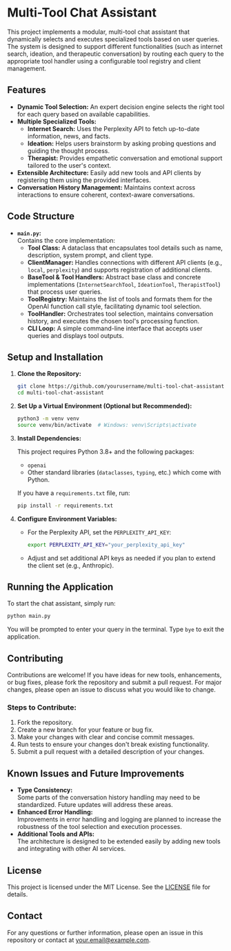 # Multi-Tool Chat Assistant

This project implements a modular, multi-tool chat assistant that dynamically selects and executes specialized tools based on user queries. The system is designed to support different functionalities (such as internet search, ideation, and therapeutic conversation) by routing each query to the appropriate tool handler using a configurable tool registry and client management.

## Features

- **Dynamic Tool Selection:** An expert decision engine selects the right tool for each query based on available capabilities.
- **Multiple Specialized Tools:**
  - **Internet Search:** Uses the Perplexity API to fetch up-to-date information, news, and facts.
  - **Ideation:** Helps users brainstorm by asking probing questions and guiding the thought process.
  - **Therapist:** Provides empathetic conversation and emotional support tailored to the user's context.
- **Extensible Architecture:** Easily add new tools and API clients by registering them using the provided interfaces.
- **Conversation History Management:** Maintains context across interactions to ensure coherent, context-aware conversations.

## Code Structure

- **`main.py`:**  
  Contains the core implementation:
  - **Tool Class:** A dataclass that encapsulates tool details such as name, description, system prompt, and client type.
  - **ClientManager:** Handles connections with different API clients (e.g., `local`, `perplexity`) and supports registration of additional clients.
  - **BaseTool & Tool Handlers:** Abstract base class and concrete implementations (`InternetSearchTool`, `IdeationTool`, `TherapistTool`) that process user queries.
  - **ToolRegistry:** Maintains the list of tools and formats them for the OpenAI function call style, facilitating dynamic tool selection.
  - **ToolHandler:** Orchestrates tool selection, maintains conversation history, and executes the chosen tool's processing function.
  - **CLI Loop:** A simple command-line interface that accepts user queries and displays tool outputs.

## Setup and Installation

1. **Clone the Repository:**

   ```bash
   git clone https://github.com/yourusername/multi-tool-chat-assistant.git
   cd multi-tool-chat-assistant
   ```

2. **Set Up a Virtual Environment (Optional but Recommended):**

   ```bash
   python3 -m venv venv
   source venv/bin/activate  # Windows: venv\Scripts\activate
   ```

3. **Install Dependencies:**

   This project requires Python 3.8+ and the following packages:
   - `openai`
   - Other standard libraries (`dataclasses`, `typing`, etc.) which come with Python.

   If you have a `requirements.txt` file, run:

   ```bash
   pip install -r requirements.txt
   ```

4. **Configure Environment Variables:**

   - For the Perplexity API, set the `PERPLEXITY_API_KEY`:
     ```bash
     export PERPLEXITY_API_KEY="your_perplexity_api_key"
     ```
   - Adjust and set additional API keys as needed if you plan to extend the client set (e.g., Anthropic).

## Running the Application

To start the chat assistant, simply run:

```bash
python main.py
```

You will be prompted to enter your query in the terminal. Type `bye` to exit the application.

## Contributing

Contributions are welcome! If you have ideas for new tools, enhancements, or bug fixes, please fork the repository and submit a pull request. For major changes, please open an issue to discuss what you would like to change.

### Steps to Contribute:

1. Fork the repository.
2. Create a new branch for your feature or bug fix.
3. Make your changes with clear and concise commit messages.
4. Run tests to ensure your changes don't break existing functionality.
5. Submit a pull request with a detailed description of your changes.

## Known Issues and Future Improvements

- **Type Consistency:**  
  Some parts of the conversation history handling may need to be standardized. Future updates will address these areas.
- **Enhanced Error Handling:**  
  Improvements in error handling and logging are planned to increase the robustness of the tool selection and execution processes.
- **Additional Tools and APIs:**  
  The architecture is designed to be extended easily by adding new tools and integrating with other AI services.

## License

This project is licensed under the MIT License. See the [LICENSE](LICENSE) file for details.

## Contact

For any questions or further information, please open an issue in this repository or contact at [your.email@example.com](mailto:your.email@example.com).
